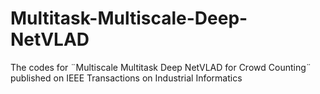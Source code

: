 # Multitask-Multiscale-Deep-NetVLAD
The codes for ¨Multiscale Multitask Deep NetVLAD for Crowd Counting¨ published on IEEE Transactions on Industrial Informatics
